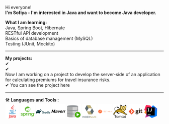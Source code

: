 Hi everyone!<br>
**I'm Sofiya - I'm interested in Java and want to become Java developer.**

**What I am learning:**<br>
Java, Spring Boot, Hibernate<br>
RESTful API development<br>
Basics of database management (MySQL)<br>
Testing (JUnit, Mockito)
________________________________________
**My projects:**<br>
✔ <br>
✔ <br>
Now I am working on a project to develop the server-side of an application for calculating premiums for travel insurance risks.<br>
✔ You can see the project here

________________________________________
🛠️ **Languages and Tools :**
<br>
<img src="https://raw.githubusercontent.com/devicons/devicon/ca28c779441053191ff11710fe24a9e6c23690d6/icons/java/java-original-wordmark.svg" width="45" />
<img src="https://raw.githubusercontent.com/devicons/devicon/ca28c779441053191ff11710fe24a9e6c23690d6/icons/spring/spring-original-wordmark.svg" width="45" />
<img src="https://raw.githubusercontent.com/devicons/devicon/ca28c779441053191ff11710fe24a9e6c23690d6/icons/gradle/gradle-original-wordmark.svg" width="45" />
<img src="https://raw.githubusercontent.com/devicons/devicon/ca28c779441053191ff11710fe24a9e6c23690d6/icons/maven/maven-plain-wordmark.svg" width="45" />
<img src="https://raw.githubusercontent.com/devicons/devicon/ca28c779441053191ff11710fe24a9e6c23690d6/icons/sqldeveloper/sqldeveloper-original.svg" width="45" />
<img src="https://raw.githubusercontent.com/devicons/devicon/ca28c779441053191ff11710fe24a9e6c23690d6/icons/hibernate/hibernate-original-wordmark.svg" width="45" />
<img src="https://raw.githubusercontent.com/devicons/devicon/ca28c779441053191ff11710fe24a9e6c23690d6/icons/postman/postman-original-wordmark.svg" width="45" />
<img src="https://raw.githubusercontent.com/devicons/devicon/ca28c779441053191ff11710fe24a9e6c23690d6/icons/tomcat/tomcat-original-wordmark.svg" width="45" />
<img src="https://raw.githubusercontent.com/devicons/devicon/ca28c779441053191ff11710fe24a9e6c23690d6/icons/git/git-original-wordmark.svg" width="45" />
<img src="https://raw.githubusercontent.com/devicons/devicon/ca28c779441053191ff11710fe24a9e6c23690d6/icons/intellij/intellij-original.svg" width="45" />
 
